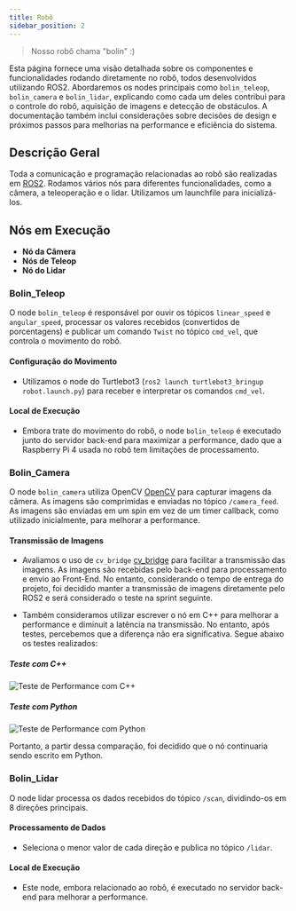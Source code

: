 ```yaml
---
title: Robô
sidebar_position: 2
---
```


> Nosso robô chama "bolin" :)

Esta página fornece uma visão detalhada sobre os componentes e funcionalidades rodando diretamente no robô, todos desenvolvidos utilizando ROS2. Abordaremos os nodes principais como `bolin_teleop`, `bolin_camera` e `bolin_lidar`, explicando como cada um deles contribui para o controle do robô, aquisição de imagens e detecção de obstáculos. A documentação também inclui considerações sobre decisões de design e próximos passos para melhorias na performance e eficiência do sistema.

## Descrição Geral

Toda a comunicação e programação relacionadas ao robô são realizadas em [ROS2](https://index.ros.org/doc/ros2/). Rodamos vários nós para diferentes funcionalidades, como a câmera, a teleoperação e o lidar. Utilizamos um launchfile para inicializá-los.

## Nós em Execução

- **Nó da Câmera**
- **Nós de Teleop**
- **Nó do Lidar**

### Bolin_Teleop

O node `bolin_teleop` é responsável por ouvir os tópicos `linear_speed` e `angular_speed`, processar os valores recebidos (convertidos de porcentagens) e publicar um comando `Twist` no tópico `cmd_vel`, que controla o movimento do robô.

#### Configuração do Movimento

- Utilizamos o node do Turtlebot3 (`ros2 launch turtlebot3_bringup robot.launch.py`) para receber e interpretar os comandos `cmd_vel`.

#### Local de Execução

- Embora trate do movimento do robô, o node `bolin_teleop` é executado junto do servidor back-end para maximizar a performance, dado que a Raspberry Pi 4 usada no robô tem limitações de processamento.

### Bolin_Camera

O node `bolin_camera` utiliza OpenCV [OpenCV](https://opencv.org/) para capturar imagens da câmera. As imagens são comprimidas e enviadas no tópico `/camera_feed`. As imagens são enviadas em um spin em vez de um timer callback, como utilizado inicialmente, para melhorar a performance.

#### Transmissão de Imagens

- Avaliamos o uso de `cv_bridge` [cv_bridge](https://wiki.ros.org/cv_bridge) para facilitar a transmissão das imagens. As imagens são recebidas pelo back-end para processamento e envio ao Front-End. No entanto, considerando o tempo de entrega do projeto, foi decidido manter a transmissão de imagens diretamente pelo ROS2 e será considerado o teste na sprint seguinte.

- Também consideramos utilizar escrever o nó em C++ para melhorar a performance e diminuit a latência na transmissão. No entanto, após testes, percebemos que a diferença não era significativa. Segue abaixo os testes realizados:

##### Teste com C++
![Teste de Performance com C++](/img/teste-camera-cpp.jpeg)

##### Teste com Python
![Teste de Performance com Python](/img/teste-camera-python.jpeg)

Portanto, a partir dessa comparação, foi decidido que o nó continuaria sendo escrito em Python.

### Bolin_Lidar

O node lidar processa os dados recebidos do tópico `/scan`, dividindo-os em 8 direções principais.

<!-- Aqui vai uma imagem demonstrando quais são -->

#### Processamento de Dados

- Seleciona o menor valor de cada direção e publica no tópico `/lidar`.

#### Local de Execução

- Este node, embora relacionado ao robô, é executado no servidor back-end para melhorar a performance.
